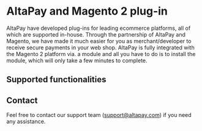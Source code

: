# AltaPay and Magento 2 plug-in
AltaPay have developed plug-ins for leading ecommerce platforms, all of which are supported in-house. Through the partnership of AltaPay and Magento, we have made it much easier for you as merchant/developer to receive secure payments in your web shop. AltaPay is fully integrated with the Magento 2 platform via. a module and all you have to do is to install the module, which will only take a few minutes to complete.

## Supported functionalities


## Contact
Feel free to contact our support team (support@altapay.com) if you need any assistance.
